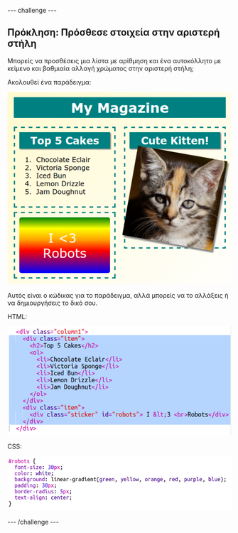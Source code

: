\--- challenge \---

## Πρόκληση: Πρόσθεσε στοιχεία στην αριστερή στήλη

Μπορείς να προσθέσεις μια λίστα με αρίθμηση και ένα αυτοκόλλητο με κείμενο και βαθμιαία αλλαγή χρώματος στην αριστερή στήλη;

Ακολουθεί ένα παράδειγμα:

![screenshot](images/magazine-challenge1-example.png)

Αυτός είναι ο κώδικας για το παράδειγμα, αλλά μπορείς να το αλλάξεις ή να δημιουργήσεις το δικό σου.

HTML:

![screenshot](images/magazine-challenge1.png)

CSS:

![screenshot](images/magazine-challenge1-style.png)

\--- /challenge \---